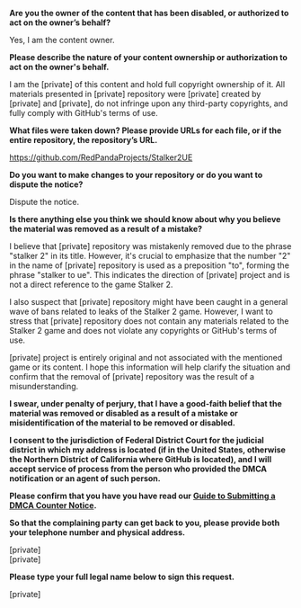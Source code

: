 **Are you the owner of the content that has been disabled, or authorized to act on the owner’s behalf?**

Yes, I am the content owner.

**Please describe the nature of your content ownership or authorization to act on the owner's behalf.**

I am the [private] of this content and hold full copyright ownership of it. All materials presented in [private] repository were [private] created by [private] and [private], do not infringe upon any third-party copyrights, and fully comply with GitHub's terms of use.

**What files were taken down? Please provide URLs for each file, or if the entire repository, the repository’s URL.**

https://github.com/RedPandaProjects/Stalker2UE

**Do you want to make changes to your repository or do you want to dispute the notice?**

Dispute the notice.

**Is there anything else you think we should know about why you believe the material was removed as a result of a mistake?**

I believe that [private] repository was mistakenly removed due to the phrase "stalker 2" in its title. However, it's crucial to emphasize that the number "2" in the name of [private] repository is used as a preposition "to", forming the phrase "stalker to ue". This indicates the direction of [private] project and is not a direct reference to the game Stalker 2.

I also suspect that [private] repository might have been caught in a general wave of bans related to leaks of the Stalker 2 game. However, I want to stress that [private] repository does not contain any materials related to the Stalker 2 game and does not violate any copyrights or GitHub's terms of use.

[private] project is entirely original and not associated with the mentioned game or its content. I hope this information will help clarify the situation and confirm that the removal of [private] repository was the result of a misunderstanding.

**I swear, under penalty of perjury, that I have a good-faith belief that the material was removed or disabled as a result of a mistake or misidentification of the material to be removed or disabled.**

**I consent to the jurisdiction of Federal District Court for the judicial district in which my address is located (if in the United States, otherwise the Northern District of California where GitHub is located), and I will accept service of process from the person who provided the DMCA notification or an agent of such person.**

**Please confirm that you have you have read our <a href="https://docs.github.com/articles/guide-to-submitting-a-dmca-counter-notice">Guide to Submitting a DMCA Counter Notice</a>.**

**So that the complaining party can get back to you, please provide both your telephone number and physical address.**

[private]  
[private]  

**Please type your full legal name below to sign this request.**

[private]  
